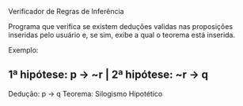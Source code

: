 Verificador de Regras de Inferência

Programa que verifica se existem deduções validas nas proposições inseridas pelo usuário e, se sim, exibe a qual o teorema está inserida.

Exemplo:

1ª hipótese: p -> ~r  |
2ª hipótese: ~r -> q
------------------------------
Dedução: p -> q
Teorema: Silogismo Hipotético
